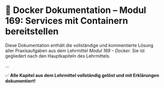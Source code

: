 # 📘 Docker Dokumentation – Modul 169: Services mit Containern bereitstellen

Diese Dokumentation enthält die vollständige und kommentierte Lösung aller Praxisaufgaben aus dem Lehrmittel *Modul 169 – Docker*. Sie ist gegliedert nach den Hauptkapiteln des Lehrmittels.

...

✅ **Alle Kapitel aus dem Lehrmittel vollständig gelöst und mit Erklärungen dokumentiert!**

